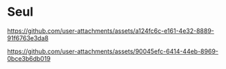 # Seul


https://github.com/user-attachments/assets/a124fc6c-e161-4e32-8889-91f6763e3da8



https://github.com/user-attachments/assets/90045efc-6414-44eb-8969-0bce3b6db019

